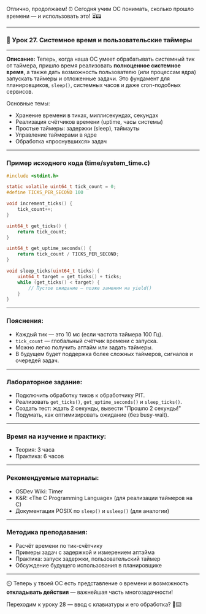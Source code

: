 Отлично, продолжаем! ⏰ Сегодня учим ОС понимать, сколько прошло времени — и использовать это! ⏳📟

---

### 🔹 Урок 27. Системное время и пользовательские таймеры

---

**Описание:**
Теперь, когда наша ОС умеет обрабатывать системный тик от таймера, пришло время реализовать **полноценное системное время**, а также дать возможность пользователю (или процессам ядра) запускать таймеры и отложенные задачи. Это фундамент для планировщиков, `sleep()`, системных часов и даже cron-подобных сервисов.

Основные темы:

* Хранение времени в тиках, миллисекундах, секундах
* Реализация счётчиков времени (uptime, часы системы)
* Простые таймеры: задержки (sleep), таймауты
* Управление таймерами в ядре
* Обработка «проснувшихся» задач

---

### Пример исходного кода (time/system\_time.c)

```c
#include <stdint.h>

static volatile uint64_t tick_count = 0;
#define TICKS_PER_SECOND 100

void increment_ticks() {
    tick_count++;
}

uint64_t get_ticks() {
    return tick_count;
}

uint64_t get_uptime_seconds() {
    return tick_count / TICKS_PER_SECOND;
}

void sleep_ticks(uint64_t ticks) {
    uint64_t target = get_ticks() + ticks;
    while (get_ticks() < target) {
        // Пустое ожидание — позже заменим на yield()
    }
}
```

---

### Пояснения:

* Каждый тик — это 10 мс (если частота таймера 100 Гц).
* `tick_count` — глобальный счётчик времени с запуска.
* Можно легко получить аптайм или задать таймеры.
* В будущем будет поддержка более сложных таймеров, сигналов и очередей задач.

---

### Лабораторное задание:

* Подключить обработку тиков к обработчику PIT.
* Реализовать `get_ticks()`, `get_uptime_seconds()` и `sleep_ticks()`.
* Создать тест: ждать 2 секунды, вывести "Прошло 2 секунды!"
* Подумать, как оптимизировать ожидание (без busy-wait).

---

### Время на изучение и практику:

* Теория: 3 часа
* Практика: 6 часов

---

### Рекомендуемые материалы:

* OSDev Wiki: Timer
* K\&R: «The C Programming Language» (для реализации таймеров на C)
* Документация POSIX по `sleep()` и `usleep()` (для аналогии)

---

### Методика преподавания:

* Расчёт времени по тик-счётчику
* Примеры задач с задержкой и измерением аптайма
* Практика: запуск задержки, пользовательский таймер
* Обсуждение будущего использования в планировщике

---

⏲️ Теперь у твоей ОС есть представление о времени и возможность **откладывать действия** — важнейшая часть многозадачности!

Переходим к уроку 28 — ввод с клавиатуры и его обработка? 🎹⌨️
